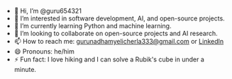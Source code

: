 - 👋 Hi, I’m @guru654321
- 👀 I’m interested in software development, AI, and open-source projects.
- 🌱 I’m currently learning Python and machine learning.
- 💞️ I’m looking to collaborate on open-source projects and AI research.
- 📫 How to reach me: gurunadhamyelicherla333@gmail.com or [LinkedIn]((https://www.linkedin.com/in/gurunadham-yelicherla-1a2637295))
- 😄 Pronouns: he/him
- ⚡ Fun fact: I love hiking and I can solve a Rubik's cube in under a minute.

